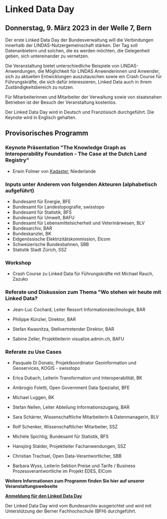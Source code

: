 # Linked Data Day 
## Donnerstag, 9. März 2023 in der Welle 7, Bern

Der erste Linked Data Day der Bundesverwaltung will die Verbindungen innerhalb der LINDAS-Nutzergemeinschaft stärken. Der Tag soll Datenanbietern und solchen, die es werden möchten, die Gelegenheit geben, sich untereinander zu vernetzen. 

Die Veranstaltung bietet unterschiedliche Beispiele von LINDAS-Anwendungen, die Möglichkeit für LINDAS Anwenderinnen und Anwender, sich zu aktuellen Entwicklungen auszutauschen sowie ein Crash Course für Führungskräfte, die sich dafür interessieren, Linked Data auch in ihrem Zuständigkeitsbereich zu nutzen. 

Für Mitarbeiterinnen und Mitarbeiter der Verwaltung sowie von staatsnahen Betrieben ist der Besuch der Veranstaltung kostenlos. 

Der Linked Data Day wird in Deutsch und Französisch durchgeführt. Die Keynote wird in Englisch gehalten. 

## Provisorisches Programm

### Keynote Präsentation "The Knowledge Graph as Interoperability Foundation - The Case at the Dutch Land Registry"

- Erwin Folmer von [Kadaster](https://www.kadaster.nl/about-us "dieser Link führt zu Kadaster!"), Niederlande 

### Inputs unter Anderem von folgenden Akteuren (alphabetisch aufgeführt)
- Bundesamt für Energie, BFE
- Bundesamt für Landestopografie, swisstopo
- Bundesamt für Statistik, BFS
- Bundesamt für Umwelt, BAFU
- Bundesamt für Lebensmittelsicherheit und Veterinärwesen, BLV
- Bundesarchiv, BAR
- Bundeskanzlei, BK
- Eidgenössische Elektrizitätskommission, Elcom 
- Schweizerische Bundesbahnen, SBB
- Statistik Stadt Zürich, SSZ 

### Workshop
- Crash Course zu Linked Data für Führungskräfte mit Michael Rauch, Zazuko

### Referate und Diskussion zum Thema "Wo stehen wir heute mit Linked Data?

- Jean-Luc Cochard, Leiter Ressort Informationstechnologie, BAR

- Philippe Künzler, Direktor, BAR

- Stefan Kwasnitza, Stellvertretender Direktor, BAR

- Sabine Zeller, Projektleiterin visualize.admin.ch, BAFU

### Referate zu Use Cases 

- Pasquale Di Donato, Projektkoordinator Geoinformation und Geoservices, KOGIS - swisstopo

- Erica Dubach, Leiterin Transformation und Interoperabilität, BK

- Ambrogio Foletti, Open Government Data Spezialist, BFE

- Michael Luggen, BK

- Stefan Nellen, Leiter Abteilung Informationszugang, BAR 

- Sara Schärrer, Wissenschaftliche Mitarbeiterin & Datenmanagerin, BLV

- Rolf Schenker, Wissenschaftlicher Mitarbeiter, SSZ

- Michèle Spichtig, Bundesamt für Statistik, BFS

- Hansjörg Stalder, Projektleiter Fachanwendungen, SSZ

- Christian Trachsel, Open Data-Verantwortlicher, SBB

- Barbara Wyss, Leiterin Sektion Preise und Tarife / Business Prozessverantwortliche im Projekt EDES, ElCom


**Weitere Informationen zum Programm finden Sie hier auf unserer Veranstaltungswebseite**

 
**[Anmeldung für den Linked Data Day](https://campaign.bfh.ch/anmeldung-linked-data-day-2023/ "Anmeldung auf der BFH Webseite!")**


Der Linked Data Day wird vom Bundesarchiv ausgerichtet und wird mit Unterstützung der Berner Fachhochschule (BFH) durchgeführt. 
